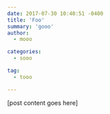 ```yaml
---
date: 2017-07-30 10:40:51 -0400
title: 'Foo'
summary: 'gooo'
author: 
  - mooo

categories: 
  - sooo

tag: 
  - tooo

---
```


[post content goes here]
